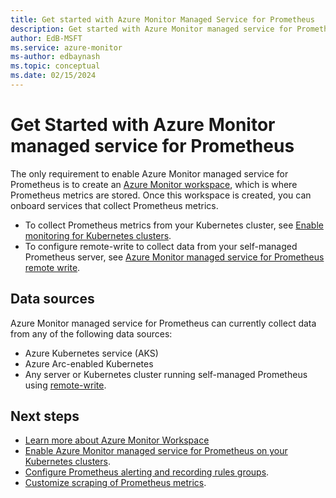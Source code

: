 ```yaml
---
title: Get started with Azure Monitor Managed Service for Prometheus
description: Get started with Azure Monitor managed service for Prometheus, which provides a Prometheus-compatible interface for storing and retrieving metric data.
author: EdB-MSFT
ms.service: azure-monitor
ms-author: edbaynash
ms.topic: conceptual
ms.date: 02/15/2024
---
```


# Get Started with Azure Monitor managed service for Prometheus

The only requirement to enable Azure Monitor managed service for Prometheus is to create an [Azure Monitor workspace](azure-monitor-workspace-overview.md), which is where Prometheus metrics are stored. Once this workspace is created, you can onboard services that collect Prometheus metrics.

- To collect Prometheus metrics from your Kubernetes cluster, see [Enable monitoring for Kubernetes clusters](../containers/kubernetes-monitoring-enable.md#enable-prometheus-and-grafana).
- To configure remote-write to collect data from your self-managed Prometheus server, see [Azure Monitor managed service for Prometheus remote write](./remote-write-prometheus.md).

## Data sources

Azure Monitor managed service for Prometheus can currently collect data from any of the following data sources:

- Azure Kubernetes service (AKS)
- Azure Arc-enabled Kubernetes
- Any server or Kubernetes cluster running self-managed Prometheus using [remote-write](./remote-write-prometheus.md).

## Next steps

- [Learn more about Azure Monitor Workspace](./azure-monitor-workspace-overview.md)
- [Enable Azure Monitor managed service for Prometheus on your Kubernetes clusters](../containers/kubernetes-monitoring-enable.md).
- [Configure Prometheus alerting and recording rules groups](prometheus-rule-groups.md).
- [Customize scraping of Prometheus metrics](prometheus-metrics-scrape-configuration.md).
